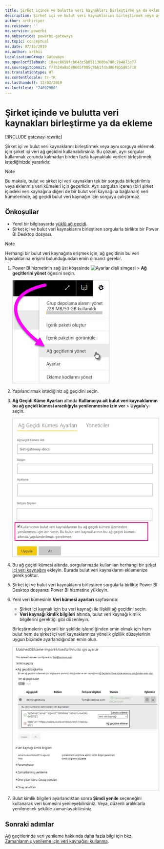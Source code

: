 ```yaml
---
title: Şirket içinde ve bulutta veri kaynakları birleştirme ya da ekleme
description: Şirket içi ve bulut veri kaynaklarını birleştirmek veya aynı sorguya eklemek için şirket içi veri ağ geçidini kullanın.
author: arthiriyer
ms.reviewer: ''
ms.service: powerbi
ms.subservice: powerbi-gateways
ms.topic: conceptual
ms.date: 07/15/2019
ms.author: arthii
LocalizationGroup: Gateways
ms.openlocfilehash: 10aec8659fcb643c5b0511360ba798c7b4873c77
ms.sourcegitcommit: f77b24a8a588605f005c9bb1fdad864955885718
ms.translationtype: HT
ms.contentlocale: tr-TR
ms.lasthandoff: 12/02/2019
ms.locfileid: "74697900"
---
```

# <a name="merge-or-append-on-premises-and-cloud-data-sources"></a>Şirket içinde ve bulutta veri kaynakları birleştirme ya da ekleme

[!INCLUDE [gateway-rewrite](includes/gateway-rewrite.md)]

Şirket içi ve bulut veri kaynaklarını birleştirmek veya aynı sorguya eklemek için şirket içi veri ağ geçidini kullanabilirsiniz. Bu çözüm, ayrı sorgular kullanmak zorunda kalmadan birden fazla kaynaktaki verileri birleştirmek istediğinizde yararlıdır.

>[!NOTE]
>Bu makale, bulut ve şirket içi veri kaynakları tek bir sorguda birleştirilmiş veya eklenmiş veri kümeleri için geçerlidir. Ayrı sorguları içeren (biri şirket içindeki veri kaynağına diğeri de bir bulut veri kaynağına bağlanan) veri kümelerinde, ağ geçidi bulut veri kaynağın için sorguyu çalıştırmaz.

## <a name="prerequisites"></a>Önkoşullar

- Yerel bir bilgisayarda [yüklü ağ geçidi](/data-integration/gateway/service-gateway-install).
- Şirket içi ve bulut veri kaynaklarını birleştiren sorgularla birlikte bir Power BI Desktop dosyası.

>[!NOTE]
>Herhangi bir bulut veri kaynağına erişmek için, ağ geçidinin bu veri kaynaklarına erişimi bulunduğundan emin olmanız gerekir.

1. Power BI hizmetinin sağ üst köşesinde ![Ayarlar dişli simgesi](media/service-gateway-mashup-on-premises-cloud/icon-gear.png) > **Ağ geçitlerini yönet** öğesini seçin.

    ![Ağ geçitlerini yönet](media/service-gateway-mashup-on-premises-cloud/manage-gateways.png)

2. Yapılandırmak istediğiniz ağ geçidini seçin.

3. **Ağ Geçidi Küme Ayarları** altında **Kullanıcıya ait bulut veri kaynaklarının bu ağ geçidi kümesi aracılığıyla yenilenmesine izin ver** > **Uygula**’yı seçin.

    ![Bu ağ geçidi kümesi aracılığıyla yenile](media/service-gateway-mashup-on-premises-cloud/refresh-gateway-cluster.png)

4. Bu ağ geçidi kümesi altında, sorgularınızda kullanılan herhangi bir [şirket içi veri kaynağını](service-gateway-enterprise-manage-scheduled-refresh.md#add-a-data-source) ekleyin. Burada bulut veri kaynaklarını eklemenize gerek yoktur.

5. Şirket içi ve bulut veri kaynaklarını birleştiren sorgularla birlikte Power BI Desktop dosyanızı Power BI hizmetine yükleyin.

6. Yeni veri kümesinin **Veri kümesi ayarları** sayfasında:

   - Şirket içi kaynak için bu veri kaynağı ile ilişkili ağ geçidini seçin.
   - **Veri kaynağı kimlik bilgileri** altında, bulut veri kaynağı kimlik bilgilerini gerektiği gibi düzenleyin.

    Birleştirmelerin güvenli bir şekilde işlendiğinden emin olmak için hem bulut hem de şirket içi veri kaynaklarınıza yönelik gizlilik düzeylerinin uygun biçimde ayarlandığından emin olun.

     ![Veri kümesi ayarları](media/service-gateway-mashup-on-premises-cloud/dataset-settings.png)

7. Bulut kimlik bilgileri ayarlandıktan sonra **Şimdi yenile** seçeneğini kullanarak veri kümesini yenileyebilirsiniz. Veya, düzenli aralıklarla yenilenecek şekilde zamanlayabilirsiniz.

## <a name="next-steps"></a>Sonraki adımlar

Ağ geçitlerinde veri yenileme hakkında daha fazla bilgi için bkz. [Zamanlanmış yenileme için veri kaynağını kullanma](service-gateway-enterprise-manage-scheduled-refresh.md#use-the-data-source-for-scheduled-refresh).
